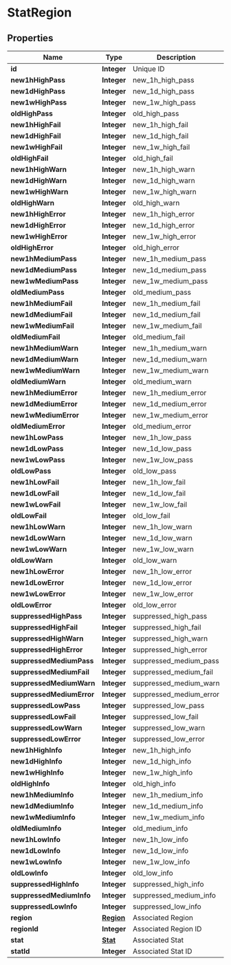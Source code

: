 
# StatRegion

## Properties
Name | Type | Description | Notes
------------ | ------------- | ------------- | -------------
**id** | **Integer** | Unique ID |  [optional]
**new1hHighPass** | **Integer** | new_1h_high_pass |  [optional]
**new1dHighPass** | **Integer** | new_1d_high_pass |  [optional]
**new1wHighPass** | **Integer** | new_1w_high_pass |  [optional]
**oldHighPass** | **Integer** | old_high_pass |  [optional]
**new1hHighFail** | **Integer** | new_1h_high_fail |  [optional]
**new1dHighFail** | **Integer** | new_1d_high_fail |  [optional]
**new1wHighFail** | **Integer** | new_1w_high_fail |  [optional]
**oldHighFail** | **Integer** | old_high_fail |  [optional]
**new1hHighWarn** | **Integer** | new_1h_high_warn |  [optional]
**new1dHighWarn** | **Integer** | new_1d_high_warn |  [optional]
**new1wHighWarn** | **Integer** | new_1w_high_warn |  [optional]
**oldHighWarn** | **Integer** | old_high_warn |  [optional]
**new1hHighError** | **Integer** | new_1h_high_error |  [optional]
**new1dHighError** | **Integer** | new_1d_high_error |  [optional]
**new1wHighError** | **Integer** | new_1w_high_error |  [optional]
**oldHighError** | **Integer** | old_high_error |  [optional]
**new1hMediumPass** | **Integer** | new_1h_medium_pass |  [optional]
**new1dMediumPass** | **Integer** | new_1d_medium_pass |  [optional]
**new1wMediumPass** | **Integer** | new_1w_medium_pass |  [optional]
**oldMediumPass** | **Integer** | old_medium_pass |  [optional]
**new1hMediumFail** | **Integer** | new_1h_medium_fail |  [optional]
**new1dMediumFail** | **Integer** | new_1d_medium_fail |  [optional]
**new1wMediumFail** | **Integer** | new_1w_medium_fail |  [optional]
**oldMediumFail** | **Integer** | old_medium_fail |  [optional]
**new1hMediumWarn** | **Integer** | new_1h_medium_warn |  [optional]
**new1dMediumWarn** | **Integer** | new_1d_medium_warn |  [optional]
**new1wMediumWarn** | **Integer** | new_1w_medium_warn |  [optional]
**oldMediumWarn** | **Integer** | old_medium_warn |  [optional]
**new1hMediumError** | **Integer** | new_1h_medium_error |  [optional]
**new1dMediumError** | **Integer** | new_1d_medium_error |  [optional]
**new1wMediumError** | **Integer** | new_1w_medium_error |  [optional]
**oldMediumError** | **Integer** | old_medium_error |  [optional]
**new1hLowPass** | **Integer** | new_1h_low_pass |  [optional]
**new1dLowPass** | **Integer** | new_1d_low_pass |  [optional]
**new1wLowPass** | **Integer** | new_1w_low_pass |  [optional]
**oldLowPass** | **Integer** | old_low_pass |  [optional]
**new1hLowFail** | **Integer** | new_1h_low_fail |  [optional]
**new1dLowFail** | **Integer** | new_1d_low_fail |  [optional]
**new1wLowFail** | **Integer** | new_1w_low_fail |  [optional]
**oldLowFail** | **Integer** | old_low_fail |  [optional]
**new1hLowWarn** | **Integer** | new_1h_low_warn |  [optional]
**new1dLowWarn** | **Integer** | new_1d_low_warn |  [optional]
**new1wLowWarn** | **Integer** | new_1w_low_warn |  [optional]
**oldLowWarn** | **Integer** | old_low_warn |  [optional]
**new1hLowError** | **Integer** | new_1h_low_error |  [optional]
**new1dLowError** | **Integer** | new_1d_low_error |  [optional]
**new1wLowError** | **Integer** | new_1w_low_error |  [optional]
**oldLowError** | **Integer** | old_low_error |  [optional]
**suppressedHighPass** | **Integer** | suppressed_high_pass |  [optional]
**suppressedHighFail** | **Integer** | suppressed_high_fail |  [optional]
**suppressedHighWarn** | **Integer** | suppressed_high_warn |  [optional]
**suppressedHighError** | **Integer** | suppressed_high_error |  [optional]
**suppressedMediumPass** | **Integer** | suppressed_medium_pass |  [optional]
**suppressedMediumFail** | **Integer** | suppressed_medium_fail |  [optional]
**suppressedMediumWarn** | **Integer** | suppressed_medium_warn |  [optional]
**suppressedMediumError** | **Integer** | suppressed_medium_error |  [optional]
**suppressedLowPass** | **Integer** | suppressed_low_pass |  [optional]
**suppressedLowFail** | **Integer** | suppressed_low_fail |  [optional]
**suppressedLowWarn** | **Integer** | suppressed_low_warn |  [optional]
**suppressedLowError** | **Integer** | suppressed_low_error |  [optional]
**new1hHighInfo** | **Integer** | new_1h_high_info |  [optional]
**new1dHighInfo** | **Integer** | new_1d_high_info |  [optional]
**new1wHighInfo** | **Integer** | new_1w_high_info |  [optional]
**oldHighInfo** | **Integer** | old_high_info |  [optional]
**new1hMediumInfo** | **Integer** | new_1h_medium_info |  [optional]
**new1dMediumInfo** | **Integer** | new_1d_medium_info |  [optional]
**new1wMediumInfo** | **Integer** | new_1w_medium_info |  [optional]
**oldMediumInfo** | **Integer** | old_medium_info |  [optional]
**new1hLowInfo** | **Integer** | new_1h_low_info |  [optional]
**new1dLowInfo** | **Integer** | new_1d_low_info |  [optional]
**new1wLowInfo** | **Integer** | new_1w_low_info |  [optional]
**oldLowInfo** | **Integer** | old_low_info |  [optional]
**suppressedHighInfo** | **Integer** | suppressed_high_info |  [optional]
**suppressedMediumInfo** | **Integer** | suppressed_medium_info |  [optional]
**suppressedLowInfo** | **Integer** | suppressed_low_info |  [optional]
**region** | [**Region**](Region.md) | Associated Region |  [optional]
**regionId** | **Integer** | Associated Region ID |  [optional]
**stat** | [**Stat**](Stat.md) | Associated Stat |  [optional]
**statId** | **Integer** | Associated Stat ID |  [optional]



